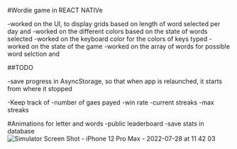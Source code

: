 #Wordie game in REACT NATIVe

-worked on the UI, to display grids based on length of word selected per day and
-worked on the different colors based on the state of words selected
-worked on the keyboard color for the colors of keys typed
-worked on the state of the game
-worked on the array of words for possible word selction and

##TODO

-save progress in AsyncStorage, so that when app is relaunched, it starts from where it stopped

-Keep track of
-number of gaes payed
-win rate
-current streaks
-max streaks

#Animations for letter and words
-public leaderboard
-save stats in database
![Simulator Screen Shot - iPhone 12 Pro Max - 2022-07-28 at 11 42 03](https://user-images.githubusercontent.com/8932275/181488033-c724eda0-3be2-4b8d-92a3-e641b72ce344.png)
